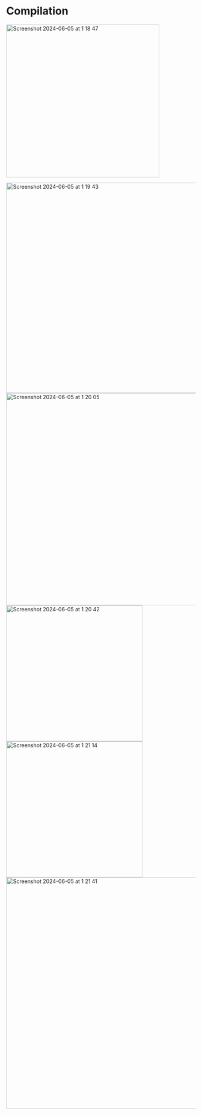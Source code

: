 # Compilation

<img width="407" alt="Screenshot 2024-06-05 at 1 18 47" src="https://github.com/Afdal-B/Compilation/assets/159702730/40b7f94a-fc71-4e8d-9ab7-3dbf124c89d2"> </br>

<img width="560" alt="Screenshot 2024-06-05 at 1 19 43" src="https://github.com/Afdal-B/Compilation/assets/159702730/b0ec16bc-c97c-44d5-b317-7427c91edbe9">

<img width="565" alt="Screenshot 2024-06-05 at 1 20 05" src="https://github.com/Afdal-B/Compilation/assets/159702730/bf28da50-4b0e-49bb-8f38-5d8eba5ccd5a">

<img width="362" alt="Screenshot 2024-06-05 at 1 20 42" src="https://github.com/Afdal-B/Compilation/assets/159702730/c1d908c5-04be-46e9-a502-1293038a69c7">

<img width="362" alt="Screenshot 2024-06-05 at 1 21 14" src="https://github.com/Afdal-B/Compilation/assets/159702730/e6859a5f-b8d6-4a77-892b-3c698395604a">

<img width="616" alt="Screenshot 2024-06-05 at 1 21 41" src="https://github.com/Afdal-B/Compilation/assets/159702730/2b932f5c-638d-4d36-8d0b-fbb727b96a3b">
